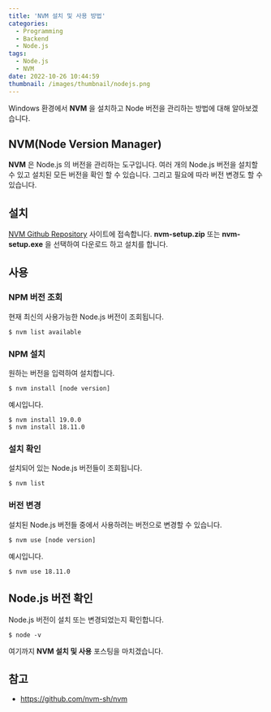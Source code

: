 ```yaml
---
title: 'NVM 설치 및 사용 방법'
categories:
  - Programming
  - Backend
  - Node.js
tags:
  - Node.js
  - NVM
date: 2022-10-26 10:44:59
thumbnail: /images/thumbnail/nodejs.png
---
```


Windows 환경에서 **NVM** 을 설치하고 Node 버전을 관리하는 방법에 대해 알아보겠습니다.

## NVM(Node Version Manager)

**NVM** 은 Node.js 의 버전을 관리하는 도구입니다. 여러 개의 Node.js 버전을 설치할 수 있고 설치된 모든 버전을 확인 할 수 있습니다. 그리고 필요에 따라 버전 변경도 할 수 있습니다.

## 설치

[NVM Github Repository](https://github.com/coreybutler/nvm-windows/releases) 사이트에 접속합니다. **nvm-setup.zip** 또는 **nvm-setup.exe** 을 선택하여 다운로드 하고 설치를 합니다.

## 사용

### NPM 버전 조회

현재 최신의 사용가능한 Node.js 버전이 조회됩니다.

```shell
$ nvm list available
```

### NPM 설치

원하는 버전을 입력하여 설치합니다.

```shell
$ nvm install [node version]
```

예시입니다.

```shell
$ nvm install 19.0.0
$ nvm install 18.11.0
```

### 설치 확인

설치되어 있는 Node.js 버전들이 조회됩니다.

```shell
$ nvm list
```

### 버전 변경

설치된 Node.js 버전들 중에서 사용하려는 버전으로 변경할 수 있습니다.

```shell
$ nvm use [node version]
```

예시입니다.

```shell
$ nvm use 18.11.0
```

## Node.js 버전 확인

Node.js 버전이 설치 또는 변경되었는지 확인합니다.

```shell
$ node -v
```

여기까지 **NVM 설치 및 사용** 포스팅을 마치겠습니다.

## 참고

- https://github.com/nvm-sh/nvm
